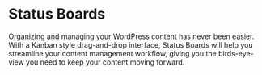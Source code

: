 # Status Boards

Organizing and managing your WordPress content has never been easier. With a Kanban style drag-and-drop interface, Status Boards will help you streamline your content management workflow, giving you the birds-eye-view you need to keep your content moving forward.
